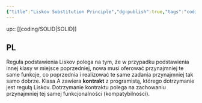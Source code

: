 ```yaml
---
{"title":"Liskov Substitution Principle","dg-publish":true,"tags":"coding/SOLID","permalink":"/coding/liskov-substitution-principle/","dgPassFrontmatter":true}
---
```


up:: [[coding/SOLID\|SOLID]]

## PL

Reguła podstawienia Liskov polega na tym, że w przypadku podstawienia innej klasy w miejsce poprzedniej, nowa musi oferować przynajmniej te same funkcje, co poprzednia i realizować te same zadania przynajmniej tak samo dobrze.
Klasa A zawiera **kontrakt** z programistą, którego dotrzymanie jest regułą Liskov. Dotrzymanie kontraktu polega na zachowaniu przynajmniej tej samej funkcjonalności (kompatybilności).